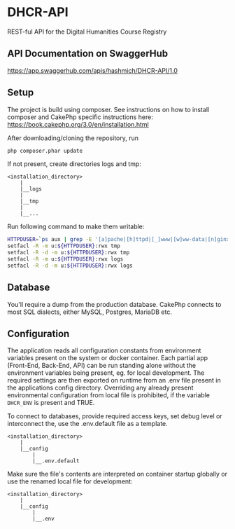 # DHCR-API
REST-ful API for the Digital Humanities Course Registry

## API Documentation on SwaggerHub
https://app.swaggerhub.com/apis/hashmich/DHCR-API/1.0

## Setup
The project is build using composer. 
See instructions on how to install composer and 
CakePhp specific instructions here: 
https://book.cakephp.org/3.0/en/installation.html

After downloading/cloning the repository, run
```bash
php composer.phar update
```

If not present, create directories logs and tmp:
```
<installation_directory>
    |
    |__logs
    |
    |__tmp
    |
    |__...
```

Run following command to make them writable:
```bash
HTTPDUSER=`ps aux | grep -E '[a]pache|[h]ttpd|[_]www|[w]ww-data|[n]ginx' | grep -v root | head -1 | cut -d\  -f1`
setfacl -R -m u:${HTTPDUSER}:rwx tmp
setfacl -R -d -m u:${HTTPDUSER}:rwx tmp
setfacl -R -m u:${HTTPDUSER}:rwx logs
setfacl -R -d -m u:${HTTPDUSER}:rwx logs
```

## Database
You'll require a dump from the production database. CakePhp connects to most SQL dialects, either MySQL, Postgres, MariaDB etc.

## Configuration
The application reads all configuration constants from environment variables present on the system or docker container. 
Each partial app (Front-End, Back-End, API) can be run standing alone without the environment variables being present, eg. for local development. The required settings are then exported on runtime from an .env file present in the applications config directory. Overriding any already present environmental configuration from local file is prohibited, if the variable `DHCR_ENV` is present and TRUE. 

To connect to databases, provide required access keys, set debug level or interconnect the, use the .env.default file as a template. 
```
<installation_directory>
	|
	|__config
		|
		|__.env.default
```

Make sure the file's contents are interpreted on container startup globally or use the renamed local file for development:
```
<installation_directory>
	|
	|__config
		|
		|__.env
```